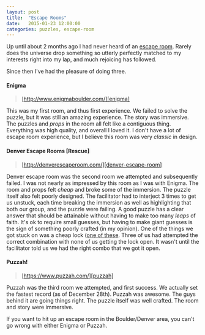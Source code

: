 ```yaml
---
layout: post
title:  "Escape Rooms"
date:   2015-01-23 12:00:00
categories: puzzles, escape-room
---
```


Up until about 2 months ago I had never heard of an [escape room][escape-room].
Rarely does the universe drop something so utterly perfectly matched to my
interests right into my lap, and much rejoicing has followed.

Since then I've had the pleasure of doing three.

#### Enigma

> [http://www.enigmaboulder.com/][enigma]

This was my first room, and thus first experience.  We failed to solve the
puzzle, but it was still an amazing experience.  The story was immersive.  The
puzzles and *props* in the room all felt like a contiguous thing.  Everything
was high quality, and overall I loved it.  I don't have a lot of escape room
experience, but I believe this room was very *classic* in design.

#### Denver Escape Rooms [Rescue]

> [http://denverescaperoom.com/][denver-escape-room]

Denver escape room was the second room we attempted and subsequently failed.  I
was not nearly as impressed by this room as I was with Enigma.  The room and
props felt *cheap* and broke some of the immersion.  The puzzle itself also
felt poorly designed.  The facilitator had to interject 3 times to get us
unstuck, each time breaking the immersion as well as highlighting that both our
group, and the puzzle were failing.  A good puzzle has a clear answer that
should be attainable without having to make too many *leaps* of faith.  It's ok
to require small guesses, but having to make giant guesses is the sign of
something poorly crafted (in my opinion).  One of the things we got stuck on
was a cheap lock ([one of these][lock-example].  Three of us had attempted the
correct combination with none of us getting the lock open.  It wasn't until the
facilitator told us we had the right combo that we got it open.

#### Puzzah!

> [https://www.puzzah.com/][puzzah]

Puzzah was the third room we attempted, and first success.  We actually
set the fastest record (as of December 28th).  Puzzah was awesome.  The guys
behind it are going things right.  The puzzle itself was well crafted.  The
room and story were immersive.


If you want to hit up an escape room in the Boulder/Denver area, you can't go
wrong with either Enigma or Puzzah.



[escape-room]: http://en.wikipedia.org/wiki/Real-life_room_escape
[enigma]: http://www.enigmaboulder.com/
[denver-escape-room]: http://denverescaperoom.com/
[lock-example]: http://www.amazon.com/Master-Lock-4688D-Accepted-Assorted/dp/B000WO84Z2
[puzzah]: https://www.puzzah.com/
